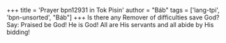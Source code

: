 +++
title = 'Prayer bpn12931 in Tok Pisin'
author = "Báb"
tags = ['lang-tpi', 'bpn-unsorted', "Báb"]
+++
Is there any Remover of difficulties save God?  Say: Praised be God!  He is God!  All are His servants and all abide by His bidding!
